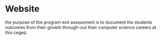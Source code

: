 # Website
the purpose of the program exit assessment is to ducument the students outcomes from their growth through-out their computer science careers at this cegep.
